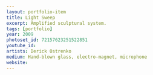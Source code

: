 ```yaml
---
layout: portfolio-item
title: Light Sweep
excerpt: Amplified sculptural system.
tags: [portfolio]
year: 2009
photoset_id: 72157623251522851
youtube_id:
artists: Derick Ostrenko
medium: Hand-blown glass, electro-magnet, microphone
website:
---
```

